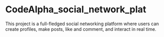 # CodeAlpha_social_network_plat
This project is a full-fledged social networking platform where users can create profiles, make posts, like and comment, and interact in real time. 
